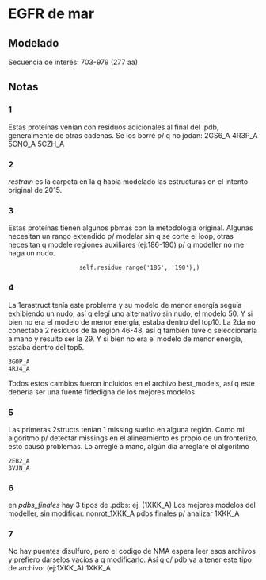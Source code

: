 # EGFR de mar

## Modelado
Secuencia de interés: 703-979 (277 aa)


## Notas

### 1
Estas proteínas venían con residuos adicionales al final del .pdb, generalmente de otras cadenas.
Se los borré p/ q no jodan:
    2GS6_A
    4R3P_A
    5CNO_A
    5CZH_A

### 2
*restrain* es la carpeta en la q había modelado las estructuras en el intento
original de 2015.

### 3
Estas proteínas tienen algunos pbmas con la metodología original.
Algunas necesitan un rango extendido p/ modelar sin q se corte el loop, otras
necesitan q modele regiones auxiliares (ej:186-190) p/ q modeller no me haga
un nudo.

                        self.residue_range('186', '190'),)
### 4
La 1erastruct tenía este problema y su modelo de menor energía seguía exhibiendo
un nudo, así q elegí uno alternativo sin nudo, el modelo 50. Y si bien no
era el modelo de menor energía, estaba dentro del top10.
La 2da no conectaba 2 residuos de la región 46-48, así q también tuve q
seleccionarla a mano y resulto ser la 29. Y si bien no
era el modelo de menor energía, estaba dentro del top5.

    3GOP_A
    4RJ4_A

Todos estos cambios fueron incluidos en el archivo best_models, así q este
debería ser una fuente fidedigna de los mejores modelos.

### 5
Las primeras 2structs tenían 1 missing suelto en alguna región. Como mi algoritmo p/
detectar missings en el alineamiento es propio de un fronterizo, esto causó
problemas. Lo arreglé a mano, algún día arreglaré el algoritmo

    2EB2_A
    3VJN_A

### 6 
en *pdbs_finales* hay 3 tipos de .pdbs:
ej: (1XKK_A)
Los mejores modelos del modeller, sin modificar.
    nonrot_1XKK_A
pdbs finales p/ analizar
    1XKK_A

### 7
No hay puentes disulfuro, pero el codigo de NMA espera leer esos archivos y
prefiero darselos vacíos a q modificarlo. Así q c/ pdb va a tener este tipo
de archivo: (ej:1XKK_A)
    1XKK_A
